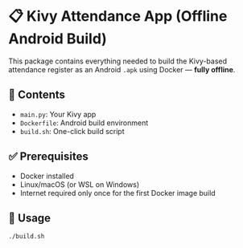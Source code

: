 # 📋 Kivy Attendance App (Offline Android Build)

This package contains everything needed to build the Kivy-based attendance register as an Android `.apk` using Docker — **fully offline**.

## 📁 Contents
- `main.py`: Your Kivy app
- `Dockerfile`: Android build environment
- `build.sh`: One-click build script

## ✅ Prerequisites
- Docker installed
- Linux/macOS (or WSL on Windows)
- Internet required only once for the first Docker image build

## 🔧 Usage

```bash
./build.sh
